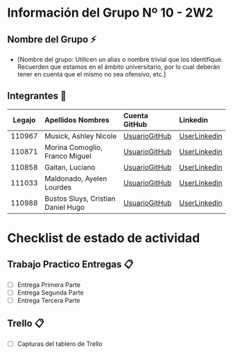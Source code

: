 # Información del Grupo Nº 10 - 2W2


## Nombre del Grupo :zap:

* [Nombre del grupo: Utilicen un alias o nombre trivial que los identifique. Recuerden que estamos en el ámbito universitario, por lo cual deberán tener en cuenta que el mismo no sea ofensivo, etc.]


## Integrantes :busts_in_silhouette:

| Legajo| Apellidos Nombres  | Cuenta GitHub | Linkedin
| :------: | :-------- | :-------- | :-------- |
| 110967 | Musick, Ashley Nicole |[UsuarioGitHub](https://github.com/AshMuUTN)|[UserLinkedin](https://www.linkedin.com/in/ashleynicolemusick/)|
| 110871 | Morina Comoglio, Franco Miguel |[UsuarioGitHub](https://github.com/Francomorina92)|[UserLinkedin](https://www.linkedin.com/in/franco-miguel-morina-comoglio-8a364565/)|
| 110858 | Gaitan, Luciano |[UsuarioGitHub](https://github.com/LucianoGaitan)|[UserLinkedin](https://www.linkedin.com/in/luciano-gaitan-30300a183/)|
| 111033 | Maldonado, Ayelen Lourdes |[UsuarioGitHub](https://github.com/111033AyelenMaldonado2w2)|[UserLinkedin](https://ar.linkedin.com/)|
| 110988 | Bustos Sluys, Cristian Daniel Hugo |[UsuarioGitHub](https://github.com/BustosCristian110988)|[UserLinkedin](https://ar.linkedin.com/)|
# Checklist de estado de actividad

## Trabajo Practico Entregas :clipboard:
- [ ] Entrega Primera Parte
- [ ] Entrega Segunda Parte
- [ ] Entrega Tercera Parte

## Trello :clipboard:
- [ ] Capturas del tablero de Trello

